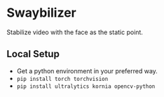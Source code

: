 # Swaybilizer
Stabilize video with the face as the static point.
## Local Setup
* Get a python environment in your preferred way.
* `pip install torch torchvision`
* `pip install ultralytics kornia opencv-python`
